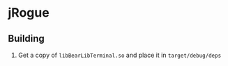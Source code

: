 # jRogue

## Building

1. Get a copy of `libBearLibTerminal.so` and place it in `target/debug/deps`

